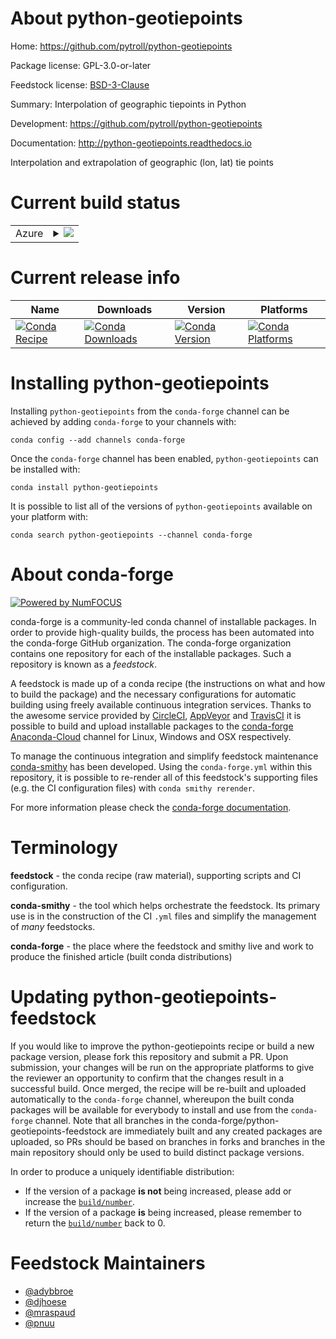 About python-geotiepoints
=========================

Home: https://github.com/pytroll/python-geotiepoints

Package license: GPL-3.0-or-later

Feedstock license: [BSD-3-Clause](https://github.com/conda-forge/python-geotiepoints-feedstock/blob/master/LICENSE.txt)

Summary: Interpolation of geographic tiepoints in Python

Development: https://github.com/pytroll/python-geotiepoints

Documentation: http://python-geotiepoints.readthedocs.io

Interpolation and extrapolation of geographic (lon, lat) tie points

Current build status
====================


<table>
    
  <tr>
    <td>Azure</td>
    <td>
      <details>
        <summary>
          <a href="https://dev.azure.com/conda-forge/feedstock-builds/_build/latest?definitionId=5715&branchName=master">
            <img src="https://dev.azure.com/conda-forge/feedstock-builds/_apis/build/status/python-geotiepoints-feedstock?branchName=master">
          </a>
        </summary>
        <table>
          <thead><tr><th>Variant</th><th>Status</th></tr></thead>
          <tbody><tr>
              <td>linux_64_numpy1.16python3.6.____cpython</td>
              <td>
                <a href="https://dev.azure.com/conda-forge/feedstock-builds/_build/latest?definitionId=5715&branchName=master">
                  <img src="https://dev.azure.com/conda-forge/feedstock-builds/_apis/build/status/python-geotiepoints-feedstock?branchName=master&jobName=linux&configuration=linux_64_numpy1.16python3.6.____cpython" alt="variant">
                </a>
              </td>
            </tr><tr>
              <td>linux_64_numpy1.16python3.7.____cpython</td>
              <td>
                <a href="https://dev.azure.com/conda-forge/feedstock-builds/_build/latest?definitionId=5715&branchName=master">
                  <img src="https://dev.azure.com/conda-forge/feedstock-builds/_apis/build/status/python-geotiepoints-feedstock?branchName=master&jobName=linux&configuration=linux_64_numpy1.16python3.7.____cpython" alt="variant">
                </a>
              </td>
            </tr><tr>
              <td>linux_64_numpy1.16python3.8.____cpython</td>
              <td>
                <a href="https://dev.azure.com/conda-forge/feedstock-builds/_build/latest?definitionId=5715&branchName=master">
                  <img src="https://dev.azure.com/conda-forge/feedstock-builds/_apis/build/status/python-geotiepoints-feedstock?branchName=master&jobName=linux&configuration=linux_64_numpy1.16python3.8.____cpython" alt="variant">
                </a>
              </td>
            </tr><tr>
              <td>linux_64_numpy1.18python3.6.____73_pypy</td>
              <td>
                <a href="https://dev.azure.com/conda-forge/feedstock-builds/_build/latest?definitionId=5715&branchName=master">
                  <img src="https://dev.azure.com/conda-forge/feedstock-builds/_apis/build/status/python-geotiepoints-feedstock?branchName=master&jobName=linux&configuration=linux_64_numpy1.18python3.6.____73_pypy" alt="variant">
                </a>
              </td>
            </tr><tr>
              <td>linux_64_numpy1.19python3.9.____cpython</td>
              <td>
                <a href="https://dev.azure.com/conda-forge/feedstock-builds/_build/latest?definitionId=5715&branchName=master">
                  <img src="https://dev.azure.com/conda-forge/feedstock-builds/_apis/build/status/python-geotiepoints-feedstock?branchName=master&jobName=linux&configuration=linux_64_numpy1.19python3.9.____cpython" alt="variant">
                </a>
              </td>
            </tr><tr>
              <td>osx_64_numpy1.16python3.6.____cpython</td>
              <td>
                <a href="https://dev.azure.com/conda-forge/feedstock-builds/_build/latest?definitionId=5715&branchName=master">
                  <img src="https://dev.azure.com/conda-forge/feedstock-builds/_apis/build/status/python-geotiepoints-feedstock?branchName=master&jobName=osx&configuration=osx_64_numpy1.16python3.6.____cpython" alt="variant">
                </a>
              </td>
            </tr><tr>
              <td>osx_64_numpy1.16python3.7.____cpython</td>
              <td>
                <a href="https://dev.azure.com/conda-forge/feedstock-builds/_build/latest?definitionId=5715&branchName=master">
                  <img src="https://dev.azure.com/conda-forge/feedstock-builds/_apis/build/status/python-geotiepoints-feedstock?branchName=master&jobName=osx&configuration=osx_64_numpy1.16python3.7.____cpython" alt="variant">
                </a>
              </td>
            </tr><tr>
              <td>osx_64_numpy1.16python3.8.____cpython</td>
              <td>
                <a href="https://dev.azure.com/conda-forge/feedstock-builds/_build/latest?definitionId=5715&branchName=master">
                  <img src="https://dev.azure.com/conda-forge/feedstock-builds/_apis/build/status/python-geotiepoints-feedstock?branchName=master&jobName=osx&configuration=osx_64_numpy1.16python3.8.____cpython" alt="variant">
                </a>
              </td>
            </tr><tr>
              <td>osx_64_numpy1.18python3.6.____73_pypy</td>
              <td>
                <a href="https://dev.azure.com/conda-forge/feedstock-builds/_build/latest?definitionId=5715&branchName=master">
                  <img src="https://dev.azure.com/conda-forge/feedstock-builds/_apis/build/status/python-geotiepoints-feedstock?branchName=master&jobName=osx&configuration=osx_64_numpy1.18python3.6.____73_pypy" alt="variant">
                </a>
              </td>
            </tr><tr>
              <td>osx_64_numpy1.19python3.9.____cpython</td>
              <td>
                <a href="https://dev.azure.com/conda-forge/feedstock-builds/_build/latest?definitionId=5715&branchName=master">
                  <img src="https://dev.azure.com/conda-forge/feedstock-builds/_apis/build/status/python-geotiepoints-feedstock?branchName=master&jobName=osx&configuration=osx_64_numpy1.19python3.9.____cpython" alt="variant">
                </a>
              </td>
            </tr><tr>
              <td>win_64_numpy1.16python3.6.____cpython</td>
              <td>
                <a href="https://dev.azure.com/conda-forge/feedstock-builds/_build/latest?definitionId=5715&branchName=master">
                  <img src="https://dev.azure.com/conda-forge/feedstock-builds/_apis/build/status/python-geotiepoints-feedstock?branchName=master&jobName=win&configuration=win_64_numpy1.16python3.6.____cpython" alt="variant">
                </a>
              </td>
            </tr><tr>
              <td>win_64_numpy1.16python3.7.____cpython</td>
              <td>
                <a href="https://dev.azure.com/conda-forge/feedstock-builds/_build/latest?definitionId=5715&branchName=master">
                  <img src="https://dev.azure.com/conda-forge/feedstock-builds/_apis/build/status/python-geotiepoints-feedstock?branchName=master&jobName=win&configuration=win_64_numpy1.16python3.7.____cpython" alt="variant">
                </a>
              </td>
            </tr><tr>
              <td>win_64_numpy1.16python3.8.____cpython</td>
              <td>
                <a href="https://dev.azure.com/conda-forge/feedstock-builds/_build/latest?definitionId=5715&branchName=master">
                  <img src="https://dev.azure.com/conda-forge/feedstock-builds/_apis/build/status/python-geotiepoints-feedstock?branchName=master&jobName=win&configuration=win_64_numpy1.16python3.8.____cpython" alt="variant">
                </a>
              </td>
            </tr><tr>
              <td>win_64_numpy1.19python3.9.____cpython</td>
              <td>
                <a href="https://dev.azure.com/conda-forge/feedstock-builds/_build/latest?definitionId=5715&branchName=master">
                  <img src="https://dev.azure.com/conda-forge/feedstock-builds/_apis/build/status/python-geotiepoints-feedstock?branchName=master&jobName=win&configuration=win_64_numpy1.19python3.9.____cpython" alt="variant">
                </a>
              </td>
            </tr>
          </tbody>
        </table>
      </details>
    </td>
  </tr>
</table>

Current release info
====================

| Name | Downloads | Version | Platforms |
| --- | --- | --- | --- |
| [![Conda Recipe](https://img.shields.io/badge/recipe-python--geotiepoints-green.svg)](https://anaconda.org/conda-forge/python-geotiepoints) | [![Conda Downloads](https://img.shields.io/conda/dn/conda-forge/python-geotiepoints.svg)](https://anaconda.org/conda-forge/python-geotiepoints) | [![Conda Version](https://img.shields.io/conda/vn/conda-forge/python-geotiepoints.svg)](https://anaconda.org/conda-forge/python-geotiepoints) | [![Conda Platforms](https://img.shields.io/conda/pn/conda-forge/python-geotiepoints.svg)](https://anaconda.org/conda-forge/python-geotiepoints) |

Installing python-geotiepoints
==============================

Installing `python-geotiepoints` from the `conda-forge` channel can be achieved by adding `conda-forge` to your channels with:

```
conda config --add channels conda-forge
```

Once the `conda-forge` channel has been enabled, `python-geotiepoints` can be installed with:

```
conda install python-geotiepoints
```

It is possible to list all of the versions of `python-geotiepoints` available on your platform with:

```
conda search python-geotiepoints --channel conda-forge
```


About conda-forge
=================

[![Powered by NumFOCUS](https://img.shields.io/badge/powered%20by-NumFOCUS-orange.svg?style=flat&colorA=E1523D&colorB=007D8A)](http://numfocus.org)

conda-forge is a community-led conda channel of installable packages.
In order to provide high-quality builds, the process has been automated into the
conda-forge GitHub organization. The conda-forge organization contains one repository
for each of the installable packages. Such a repository is known as a *feedstock*.

A feedstock is made up of a conda recipe (the instructions on what and how to build
the package) and the necessary configurations for automatic building using freely
available continuous integration services. Thanks to the awesome service provided by
[CircleCI](https://circleci.com/), [AppVeyor](https://www.appveyor.com/)
and [TravisCI](https://travis-ci.com/) it is possible to build and upload installable
packages to the [conda-forge](https://anaconda.org/conda-forge)
[Anaconda-Cloud](https://anaconda.org/) channel for Linux, Windows and OSX respectively.

To manage the continuous integration and simplify feedstock maintenance
[conda-smithy](https://github.com/conda-forge/conda-smithy) has been developed.
Using the ``conda-forge.yml`` within this repository, it is possible to re-render all of
this feedstock's supporting files (e.g. the CI configuration files) with ``conda smithy rerender``.

For more information please check the [conda-forge documentation](https://conda-forge.org/docs/).

Terminology
===========

**feedstock** - the conda recipe (raw material), supporting scripts and CI configuration.

**conda-smithy** - the tool which helps orchestrate the feedstock.
                   Its primary use is in the construction of the CI ``.yml`` files
                   and simplify the management of *many* feedstocks.

**conda-forge** - the place where the feedstock and smithy live and work to
                  produce the finished article (built conda distributions)


Updating python-geotiepoints-feedstock
======================================

If you would like to improve the python-geotiepoints recipe or build a new
package version, please fork this repository and submit a PR. Upon submission,
your changes will be run on the appropriate platforms to give the reviewer an
opportunity to confirm that the changes result in a successful build. Once
merged, the recipe will be re-built and uploaded automatically to the
`conda-forge` channel, whereupon the built conda packages will be available for
everybody to install and use from the `conda-forge` channel.
Note that all branches in the conda-forge/python-geotiepoints-feedstock are
immediately built and any created packages are uploaded, so PRs should be based
on branches in forks and branches in the main repository should only be used to
build distinct package versions.

In order to produce a uniquely identifiable distribution:
 * If the version of a package **is not** being increased, please add or increase
   the [``build/number``](https://docs.conda.io/projects/conda-build/en/latest/resources/define-metadata.html#build-number-and-string).
 * If the version of a package **is** being increased, please remember to return
   the [``build/number``](https://docs.conda.io/projects/conda-build/en/latest/resources/define-metadata.html#build-number-and-string)
   back to 0.

Feedstock Maintainers
=====================

* [@adybbroe](https://github.com/adybbroe/)
* [@djhoese](https://github.com/djhoese/)
* [@mraspaud](https://github.com/mraspaud/)
* [@pnuu](https://github.com/pnuu/)

